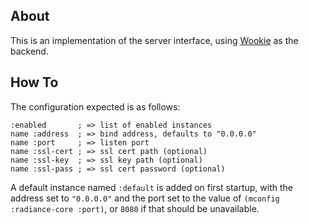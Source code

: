 ## About
This is an implementation of the server interface, using [Wookie](https://github.com/orthecreedence/wookie) as the backend.

## How To
The configuration expected is as follows:

```
:enabled       ; => list of enabled instances
name :address  ; => bind address, defaults to "0.0.0.0"
name :port     ; => listen port
name :ssl-cert ; => ssl cert path (optional)
name :ssl-key  ; => ssl key path (optional)
name :ssl-pass ; => ssl cert password (optional)
```

A default instance named `:default` is added on first startup, with the address set to `"0.0.0.0"` and the port set to the value of `(mconfig :radiance-core :port)`, or `8080` if that should be unavailable.
